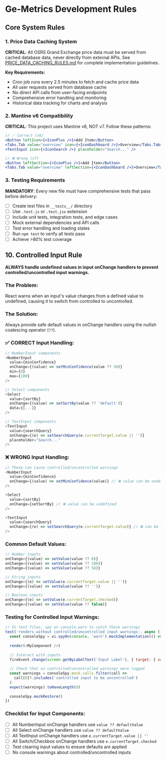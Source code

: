# Ge-Metrics Development Rules

## Core System Rules

### 1. Price Data Caching System
**CRITICAL**: All OSRS Grand Exchange price data must be served from cached database data, never directly from external APIs. See [PRICE_DATA_CACHING_RULES.md](./PRICE_DATA_CACHING_RULES.md) for complete implementation guidelines.

**Key Requirements:**
- Cron job runs every 2.5 minutes to fetch and cache price data
- All user requests served from database cache
- No direct API calls from user-facing endpoints
- Comprehensive error handling and monitoring
- Historical data tracking for charts and analysis

### 2. Mantine v6 Compatibility
**CRITICAL**: This project uses Mantine v6, NOT v7. Follow these patterns:

```jsx
// ✅ Correct (v6)
<Button leftIcon={<IconPlus />}>Add Item</Button>
<Tabs.Tab value="overview" icon={<IconDashboard />}>Overview</Tabs.Tab>
<TextInput icon={<IconSearch />} placeholder="Search..." />

// ❌ Wrong (v7)
<Button leftSection={<IconPlus />}>Add Item</Button>
<Tabs.Tab value="overview" leftSection={<IconDashboard />}>Overview</Tabs.Tab>
```

### 3. Testing Requirements
**MANDATORY**: Every new file must have comprehensive tests that pass before delivery:

- [ ] Create test files in `__tests__/` directory
- [ ] Use `.test.js` or `.test.jsx` extension
- [ ] Include unit tests, integration tests, and edge cases
- [ ] Mock external dependencies and API calls
- [ ] Test error handling and loading states
- [ ] Run `npm test` to verify all tests pass
- [ ] Achieve >80% test coverage

## 10. Controlled Input Rule
**ALWAYS handle undefined values in input onChange handlers to prevent controlled/uncontrolled input warnings.**

### The Problem:
React warns when an input's value changes from a defined value to undefined, causing it to switch from controlled to uncontrolled.

### The Solution:
Always provide safe default values in onChange handlers using the nullish coalescing operator (`??`).

### ✅ CORRECT Input Handling:
```javascript
// NumberInput components
<NumberInput
  value={minConfidence}
  onChange={(value) => setMinConfidence(value ?? 50)}
  min={0}
  max={100}
/>

// Select components
<Select
  value={sortBy}
  onChange={(value) => setSortBy(value ?? 'default')}
  data={[...]}
/>

// TextInput components
<TextInput
  value={searchQuery}
  onChange={(e) => setSearchQuery(e.currentTarget.value || '')}
  placeholder="Search..."
/>
```

### ❌ WRONG Input Handling:
```javascript
// These can cause controlled/uncontrolled warnings
<NumberInput
  value={minConfidence}
  onChange={(value) => setMinConfidence(value)} // ❌ value can be undefined
/>

<Select
  value={sortBy}
  onChange={setSortBy} // ❌ value can be undefined
/>

<TextInput
  value={searchQuery}
  onChange={(e) => setSearchQuery(e.currentTarget.value)} // ❌ can be undefined
/>
```

### Common Default Values:
```javascript
// Number inputs
onChange={(value) => setValue(value ?? 0)}
onChange={(value) => setValue(value ?? 100)}
onChange={(value) => setValue(value ?? 50)}

// String inputs
onChange={(e) => setValue(e.currentTarget.value || '')}
onChange={(value) => setValue(value ?? '')}

// Boolean inputs
onChange={(e) => setValue(e.currentTarget.checked)}
onChange={(value) => setValue(value ?? false)}
```

### Testing for Controlled Input Warnings:
```javascript
// In test files, spy on console.warn to catch these warnings
test('renders without controlled/uncontrolled input warnings', async () => {
  const consoleSpy = vi.spyOn(console, 'warn').mockImplementation(() => {})
  
  render(<MyComponent />)
  
  // Interact with inputs
  fireEvent.change(screen.getByLabelText('Input Label'), { target: { value: '' } })
  
  // Check that no controlled/uncontrolled warnings were logged
  const warnings = consoleSpy.mock.calls.filter(call => 
    call[0]?.includes('controlled input to be uncontrolled')
  )
  expect(warnings).toHaveLength(0)
  
  consoleSpy.mockRestore()
})
```

### Checklist for Input Components:
- [ ] All NumberInput onChange handlers use `value ?? defaultValue`
- [ ] All Select onChange handlers use `value ?? defaultValue`
- [ ] All TextInput onChange handlers use `e.currentTarget.value || ''`
- [ ] All Switch/Checkbox onChange handlers use `e.currentTarget.checked`
- [ ] Test clearing input values to ensure defaults are applied
- [ ] No console warnings about controlled/uncontrolled inputs 